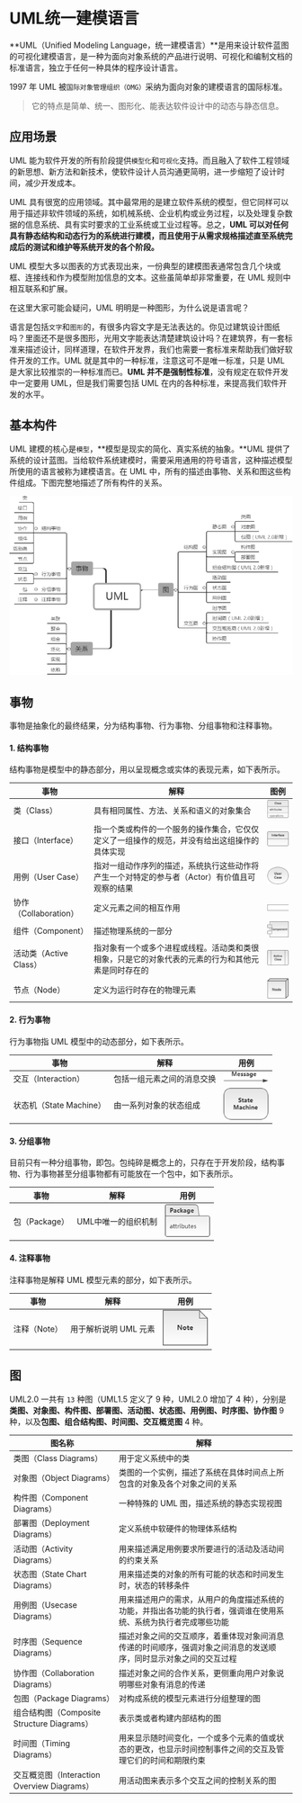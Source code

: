 # UML统一建模语言

**UML（Unified Modeling Language，统一建模语言）**是用来设计软件蓝图的可视化建模语言，是一种为面向对象系统的产品进行说明、可视化和编制文档的标准语言，独立于任何一种具体的程序设计语言。

1997 年 UML 被`国际对象管理组织（OMG）`采纳为面向对象的建模语言的国际标准。

> 它的特点是简单、统一、图形化、能表达软件设计中的动态与静态信息。

## 应用场景

UML 能为软件开发的所有阶段提供`模型化`和`可视化`支持。而且融入了软件工程领域的新思想、新方法和新技术，使软件设计人员沟通更简明，进一步缩短了设计时间，减少开发成本。

UML 具有很宽的应用领域。其中最常用的是建立软件系统的模型，但它同样可以用于描述非软件领域的系统，如机械系统、企业机构或业务过程，以及处理复杂数据的信息系统、具有实时要求的工业系统或工业过程等。总之，**UML 可以对任何具有静态结构和动态行为的系统进行建模，而且使用于从需求规格描述直至系统完成后的测试和维护等系统开发的各个阶段。**

UML 模型大多以图表的方式表现出来，一份典型的建模图表通常包含几个块或框、连接线和作为模型附加信息的文本。这些虽简单却非常重要，在 UML 规则中相互联系和扩展。

在这里大家可能会疑问，UML 明明是一种图形，为什么说是语言呢？

语言是包括`文字`和`图形`的，有很多内容文字是无法表达的。你见过建筑设计图纸吗？里面还不是很多图形，光用文字能表达清楚建筑设计吗？在建筑界，有一套标准来描述设计，同样道理，在软件开发界，我们也需要一套标准来帮助我们做好软件开发的工作。UML 就是其中的一种标准，注意这可不是唯一标准，只是 UML 是大家比较推崇的一种标准而已。**UML 并不是强制性标准**，没有规定在软件开发中一定要用 UML，但是我们需要包括 UML 在内的各种标准，来提高我们软件开发的水平。

## 基本构件

UML 建模的核心是`模型`，**模型是现实的简化、真实系统的抽象。**UML 提供了系统的设计蓝图。当给软件系统建模时，需要采用通用的符号语言，这种描述模型所使用的语言被称为建模语言。在 UML 中，所有的描述由事物、关系和图这些构件组成。下图完整地描述了所有构件的关系。

![dp-1](../assets/dp/dp-1.png)

## 事物

事物是抽象化的最终结果，分为结构事物、行为事物、分组事物和注释事物。

#### 1. 结构事物

结构事物是模型中的静态部分，用以呈现概念或实体的表现元素，如下表所示。

| 事物                   | 解释                                                         | 图例                         |
| ---------------------- | ------------------------------------------------------------ | ---------------------------- |
| 类（Class）            | 具有相同属性、方法、关系和语义的对象集合                     | ![img](../assets/dp/dp2.jpg) |
| 接口（Interface）      | 指一个类或构件的一个服务的操作集合，它仅仅定义了一组操作的规范，并没有给出这组操作的具体实现 | ![img](../assets/dp/dp3.jpg) |
| 用例（User Case）      | 指对一组动作序列的描述，系统执行这些动作将产生一个对特定的参与者（Actor）有价值且可观察的结果 | ![img](../assets/dp/dp4.jpg) |
| 协作（Collaboration）  | 定义元素之间的相互作用                                       | ![img](../assets/dp/dp5.jpg) |
| 组件（Component）      | 描述物理系统的一部分                                         | ![img](../assets/dp/dp6.jpg) |
| 活动类（Active Class） | 指对象有一个或多个进程或线程。活动类和类很相象，只是它的对象代表的元素的行为和其他元素是同时存在的 | ![img](../assets/dp/dp7.jpg) |
| 节点（Node）           | 定义为运行时存在的物理元素                                   | ![img](../assets/dp/dp8.jpg) |

#### 2. 行为事物

行为事物指 UML 模型中的动态部分，如下表所示。

| 事物                    | 解释                       | 用例                          |
| ----------------------- | -------------------------- | ----------------------------- |
| 交互（Interaction）     | 包括一组元素之间的消息交换 | ![img](../assets/dp/dp9.jpg)  |
| 状态机（State Machine） | 由一系列对象的状态组成     | ![img](../assets/dp/dp10.jpg) |

#### 3. 分组事物

目前只有一种分组事物，即包。包纯碎是概念上的，只存在于开发阶段，结构事物、行为事物甚至分组事物都有可能放在一个包中，如下表所示。

| 事物          | 解释                | 用例                          |
| ------------- | ------------------- | ----------------------------- |
| 包（Package） | UML中唯一的组织机制 | ![img](../assets/dp/dp11.jpg) |

#### 4. 注释事物

注释事物是解释 UML 模型元素的部分，如下表所示。

| 事物         | 解释                  | 用例                          |
| ------------ | --------------------- | ----------------------------- |
| 注释（Note） | 用于解析说明 UML 元素 | ![img](../assets/dp/dp12.jpg) |

## 图

UML2.0 一共有 `13` 种图（UML1.5 定义了 9 种，UML2.0 增加了 4 种），分别是**类图、对象图、构件图、部署图、活动图、状态图、用例图、时序图、协作图** 9 种，以及**包图、组合结构图、时间图、交互概览图** 4 种。

| 图名称                                      | 解释                                                         |
| ------------------------------------------- | ------------------------------------------------------------ |
| 类图（Class Diagrams）                      | 用于定义系统中的类                                           |
| 对象图（Object Diagrams）                   | 类图的一个实例，描述了系统在具体时间点上所包含的对象及各个对象之间的关系 |
| 构件图（Component Diagrams）                | 一种特殊的 UML 图，描述系统的静态实现视图                    |
| 部署图（Deployment Diagrams）               | 定义系统中软硬件的物理体系结构                               |
| 活动图（Activity Diagrams）                 | 用来描述满足用例要求所要进行的活动及活动间的约束关系         |
| 状态图（State Chart Diagrams）              | 用来描述类的对象的所有可能的状态和时间发生时，状态的转移条件 |
| 用例图（Usecase Diagrams）                  | 用来描述用户的需求，从用户的角度描述系统的功能，并指出各功能的执行者，强调谁在使用系统、系统为执行者完成哪些功能 |
| 时序图（Sequence Diagrams）                 | 描述对象之间的交互顺序，着重体现对象间消息传递的时间顺序，强调对象之间消息的发送顺序，同时显示对象之间的交互过程 |
| 协作图（Collaboration Diagrams）            | 描述对象之间的合作关系，更侧重向用户对象说明哪些对象有消息的传递 |
| 包图（Package Diagrams）                    | 对构成系统的模型元素进行分组整理的图                         |
| 组合结构图（Composite Structure Diagrams）  | 表示类或者构建内部结构的图                                   |
| 时间图（Timing Diagrams）                   | 用来显示随时间变化，一个或多个元素的值或状态的更改，也显示时间控制事件之间的交互及管理它们的时间和期限约束 |
| 交互概览图（Interaction Overview Diagrams） | 用活动图来表示多个交互之间的控制关系的图                     |

